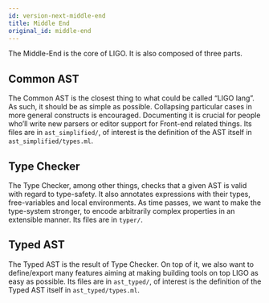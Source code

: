 ```yaml
---
id: version-next-middle-end
title: Middle End
original_id: middle-end
---
```


The Middle-End is the core of LIGO. It is also composed of three parts.
## Common AST
The Common AST is the closest thing to what could be called “LIGO lang”. As such, it should be as simple as possible. Collapsing particular cases in more general constructs is encouraged. Documenting it is crucial for people who’ll write new parsers or editor support for Front-end related things.
Its files are in `ast_simplified/`, of interest is the definition of the AST itself in `ast_simplified/types.ml`.
## Type Checker
The Type Checker, among other things, checks that a given AST is valid with regard to type-safety. It also annotates expressions with their types, free-variables and local environments.
As time passes, we want to make the type-system stronger, to encode arbitrarily complex properties in an extensible manner.
Its files are in `typer/`.
## Typed AST
The Typed AST is the result of Type Checker. On top of it, we also want to define/export many features aiming at making building tools on top LIGO as easy as possible.
Its files are in `ast_typed/`, of interest is the definition of the Typed AST itself in `ast_typed/types.ml`.
